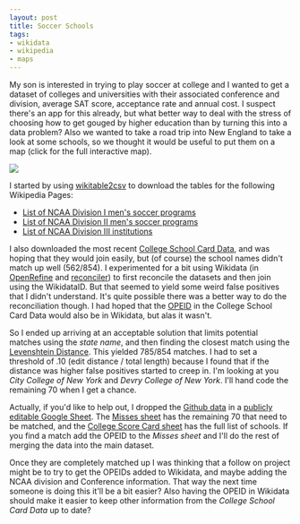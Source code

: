 ```yaml
---
layout: post
title: Soccer Schools
tags:
- wikidata
- wikipedia
- maps
---
```


My son is interested in trying to play soccer at college and I wanted to get a
dataset of colleges and universities with their associated conference and
division, average SAT score, acceptance rate and annual cost. I suspect there's
an app for this already, but what better way to deal with the stress of
choosing how to get gouged by higher education than by turning this into a data
problem? Also we wanted to take a road trip into New England to take a look at
some schools, so we thought it would be useful to put them on a map (click for
the full interactive map).

<a href="https://edsu.github.io/soccer-schools/map/"><img class="img-responsive" src="/images/soccer-schools.png"></a>

I started by using [wikitable2csv] to download the tables for the following Wikipedia Pages:

- [List of NCAA Division I men's soccer programs](https://en.wikipedia.org/wiki/List_of_NCAA_Division_I_men%27s_soccer_programs)
- [List of NCAA Division II men's soccer programs](https://en.wikipedia.org/wiki/List_of_NCAA_Division_II_men%27s_soccer_programs)
- [List of NCAA Division III institutions](https://en.wikipedia.org/wiki/List_of_NCAA_Division_III_institutions)

I also downloaded the most recent [College School Card Data], and was hoping that they would join easily, but (of course) the school names didn't match up well (562/854). I experimented for a bit using Wikidata (in [OpenRefine] and [reconciler]) to first reconcile the datasets and then join using the WikidataID. But that seemed to yield some weird false positives that I didn't understand. It's quite possible there was a better way to do the reconciliation though. I had hoped that the [OPEID] in the College School Card Data would also be in Wikidata, but alas it wasn't.

So I ended up arriving at an acceptable solution that limits potential matches using the *state name*, and then finding the closest match using the [Levenshtein Distance]. This yielded 785/854 matches. I had to set a threshold of .10 (edit distance / total length) because I found that if the distance was higher false positives started to creep in. I'm looking at you *City College of New York* and *Devry College of New York*. I'll hand code the remaining 70 when I get a chance.

Actually, if you'd like to help out, I dropped the [Github data] in a [publicly editable Google Sheet]. The [Misses sheet] has the remaining 70 that need to be matched, and the [College Score Card sheet] has the full list of schools. If you find a match add the OPEID to the *Misses sheet* and I'll do the rest of merging the data into the main dataset. 

Once they are completely matched up I was thinking that a follow on project might be to try to get the OPEIDs added to Wikidata, and maybe adding the NCAA division and Conference information. That way the next time someone is doing this it'll be a bit easier? Also having the OPEID in Wikidata should make it easier to keep other information from the *College School Card Data* up to date?

[wikitable2csv]: https://wikitable2csv.ggor.de/ 
[College School Card Data]: https://collegescorecard.ed.gov/data/
[Levenshtein Distance]: https://en.wikipedia.org/wiki/Levenshtein_distance
[Github data]: https://github.com/edsu/soccer-schools/
[publicly editable Google Sheet]: https://docs.google.com/spreadsheets/d/1aKnl75Q-hcgddp2FUpmlIMBElNuLeiKalw_lbF-dM-0/edit#gid=1097742370
[Misses sheet]: https://docs.google.com/spreadsheets/d/1aKnl75Q-hcgddp2FUpmlIMBElNuLeiKalw_lbF-dM-0/edit#gid=1748470752
[College Score Card sheet]: https://docs.google.com/spreadsheets/d/1aKnl75Q-hcgddp2FUpmlIMBElNuLeiKalw_lbF-dM-0/edit#gid=1097742370
[reconciler]: https://github.com/jvfe/reconciler
[OpenRefine]: https://openrefine.org/
[OPEID]: https://www2.ed.gov/about/offices/list/ope/index.html
